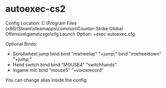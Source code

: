 # autoexec-cs2

Config Location: C:\Program Files (x86)\Steam\steamapps\common\Counter-Strike Global Offensive\game\csgo\cfg
Launch Option: +exec autoexec.cfg

Optional Binds:
- Scrollwheel jump bind
bind "mwheelup" "+jump;" 
bind "mwheeldown" "+jump;"
- Hand switch bind
bind "MOUSE4" "switchhands"
- Ingame mic
bind "mouse5" "+voicerecord"

You can change alias inside the config
